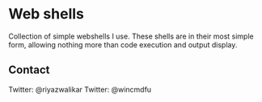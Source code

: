 Web shells
=============

Collection of simple webshells I use. These shells are in their most simple form, allowing nothing more than code execution and output display.

Contact
-------------
Twitter: @riyazwalikar
Twitter: @wincmdfu





